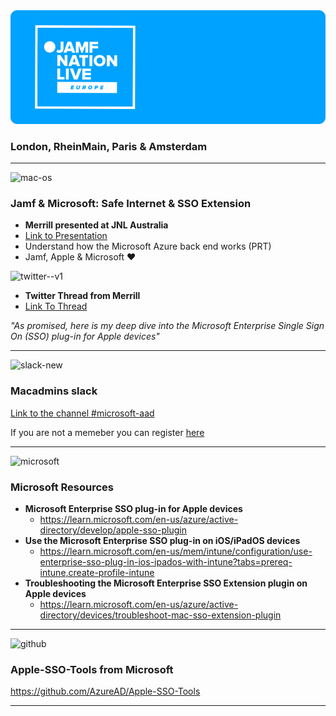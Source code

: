 <img src="../img/jnlgithubbanner.png" alt="toplogo" />

### London, RheinMain, Paris & Amsterdam 

---
<img width="48" height="48" src="https://img.icons8.com/sf-regular/48/mac-os.png" alt="mac-os"/>

### Jamf &amp; Microsoft: Safe Internet &amp; SSO Extension
- **Merrill presented at JNL Australia**
- [Link to Presentation](https://github.com/merill/presentations/blob/main/2023-05-jamf/EnterpriseSSO-Jamf.pdf)
- Understand how the Microsoft Azure back end works (PRT)
- Jamf, Apple & Microsoft ❤️

<img width="48" height="48" src="https://img.icons8.com/color/48/twitter--v1.png" alt="twitter--v1"/>

- **Twitter Thread from Merrill**
- [Link To Thread](https://twitter.com/i/web/status/1660636550659448838)

*"As promised, here is my deep dive into the Microsoft Enterprise Single Sign On (SSO) plug-in for Apple devices"*

---
<img width="48" height="48" src="https://img.icons8.com/color/48/slack-new.png" alt="slack-new"/>

### Macadmins slack
[Link to the channel #microsoft-aad](https://macadmins.slack.com/archives/C03PDM79GKG)

If you are not a memeber you can register [here](https://www.macadmins.org/)

---
<img width="48" height="48" src="https://img.icons8.com/color/48/microsoft.png" alt="microsoft"/>


### Microsoft Resources

- **Microsoft Enterprise SSO plug-in for Apple devices**
  - https://learn.microsoft.com/en-us/azure/active-directory/develop/apple-sso-plugin
- **Use the Microsoft Enterprise SSO plug-in on iOS/iPadOS devices**
  - https://learn.microsoft.com/en-us/mem/intune/configuration/use-enterprise-sso-plug-in-ios-ipados-with-intune?tabs=prereq-intune,create-profile-intune
- **Troubleshooting the Microsoft Enterprise SSO Extension plugin on Apple devices**
  - https://learn.microsoft.com/en-us/azure/active-directory/devices/troubleshoot-mac-sso-extension-plugin

---
<img width="48" height="48" src="https://img.icons8.com/material-outlined/48/github.png" alt="github"/>

### Apple-SSO-Tools from Microsoft

https://github.com/AzureAD/Apple-SSO-Tools

---
